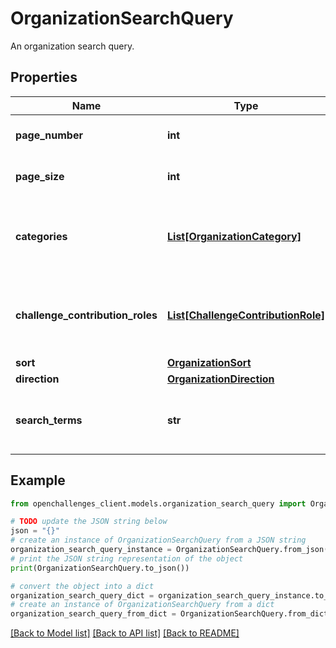 # OrganizationSearchQuery

An organization search query.

## Properties

Name | Type | Description | Notes
------------ | ------------- | ------------- | -------------
**page_number** | **int** | The page number. | [optional] [default to 0]
**page_size** | **int** | The number of items in a single page. | [optional] [default to 100]
**categories** | [**List[OrganizationCategory]**](OrganizationCategory.md) | The array of organization categories used to filter the results. | [optional] 
**challenge_contribution_roles** | [**List[ChallengeContributionRole]**](ChallengeContributionRole.md) | An array of challenge contribution roles used to filter the results. | [optional] 
**sort** | [**OrganizationSort**](OrganizationSort.md) |  | [optional] 
**direction** | [**OrganizationDirection**](OrganizationDirection.md) |  | [optional] 
**search_terms** | **str** | A string of search terms used to filter the results. | [optional] 

## Example

```python
from openchallenges_client.models.organization_search_query import OrganizationSearchQuery

# TODO update the JSON string below
json = "{}"
# create an instance of OrganizationSearchQuery from a JSON string
organization_search_query_instance = OrganizationSearchQuery.from_json(json)
# print the JSON string representation of the object
print(OrganizationSearchQuery.to_json())

# convert the object into a dict
organization_search_query_dict = organization_search_query_instance.to_dict()
# create an instance of OrganizationSearchQuery from a dict
organization_search_query_from_dict = OrganizationSearchQuery.from_dict(organization_search_query_dict)
```
[[Back to Model list]](../README.md#documentation-for-models) [[Back to API list]](../README.md#documentation-for-api-endpoints) [[Back to README]](../README.md)


